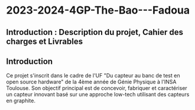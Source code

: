 # 2023-2024-4GP-The-Bao---Fadoua

## Introduction : Description du projet, Cahier des charges et Livrables

## Introduction 
Ce projet s'inscrit dans le cadre de l'UF "Du capteur au banc de test en open source hardware" de la 4ème année de Génie Physique à l’INSA Toulouse. Son objectif principal est de concevoir, fabriquer et caractériser un capteur innovant basé sur une approche low-tech utilisant des capteurs en graphite.

